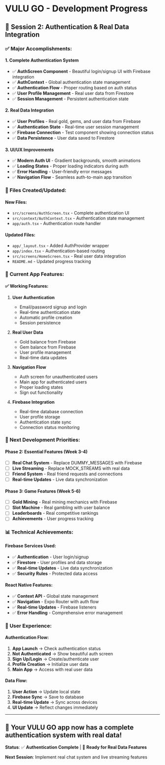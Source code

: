 # VULU GO - Development Progress

## 🎉 **Session 2: Authentication & Real Data Integration**

### ✅ **Major Accomplishments:**

#### **1. Complete Authentication System**
- ✅ **AuthScreen Component** - Beautiful login/signup UI with Firebase integration
- ✅ **AuthContext** - Global authentication state management
- ✅ **Authentication Flow** - Proper routing based on auth status
- ✅ **User Profile Management** - Real user data from Firestore
- ✅ **Session Management** - Persistent authentication state

#### **2. Real Data Integration**
- ✅ **User Profiles** - Real gold, gems, and user data from Firebase
- ✅ **Authentication State** - Real-time user session management
- ✅ **Firebase Connection** - Test component showing connection status
- ✅ **Data Persistence** - User data saved to Firestore

#### **3. UI/UX Improvements**
- ✅ **Modern Auth UI** - Gradient backgrounds, smooth animations
- ✅ **Loading States** - Proper loading indicators during auth
- ✅ **Error Handling** - User-friendly error messages
- ✅ **Navigation Flow** - Seamless auth-to-main app transition

### 🔧 **Files Created/Updated:**

#### **New Files:**
- `src/screens/AuthScreen.tsx` - Complete authentication UI
- `src/context/AuthContext.tsx` - Authentication state management
- `app/auth.tsx` - Authentication route handler

#### **Updated Files:**
- `app/_layout.tsx` - Added AuthProvider wrapper
- `app/index.tsx` - Authentication-based routing
- `src/screens/HomeScreen.tsx` - Real user data integration
- `README.md` - Updated progress tracking

### 🚀 **Current App Features:**

#### **✅ Working Features:**
1. **User Authentication**
   - Email/password signup and login
   - Real-time authentication state
   - Automatic profile creation
   - Session persistence

2. **Real User Data**
   - Gold balance from Firebase
   - Gem balance from Firebase
   - User profile management
   - Real-time data updates

3. **Navigation Flow**
   - Auth screen for unauthenticated users
   - Main app for authenticated users
   - Proper loading states
   - Sign out functionality

4. **Firebase Integration**
   - Real-time database connection
   - User profile storage
   - Authentication state sync
   - Connection status monitoring

### 🎯 **Next Development Priorities:**

#### **Phase 2: Essential Features (Week 3-4)**
- [ ] **Real Chat System** - Replace DUMMY_MESSAGES with Firebase
- [ ] **Live Streaming** - Replace MOCK_STREAMS with real data
- [ ] **Friend System** - Real friend requests and connections
- [ ] **Real-time Updates** - Live data synchronization

#### **Phase 3: Game Features (Week 5-6)**
- [ ] **Gold Mining** - Real mining mechanics with Firebase
- [ ] **Slot Machine** - Real gambling with user balance
- [ ] **Leaderboards** - Real competitive rankings
- [ ] **Achievements** - User progress tracking

### 📊 **Technical Achievements:**

#### **Firebase Services Used:**
- ✅ **Authentication** - User login/signup
- ✅ **Firestore** - User profiles and data storage
- ✅ **Real-time Updates** - Live data synchronization
- ✅ **Security Rules** - Protected data access

#### **React Native Features:**
- ✅ **Context API** - Global state management
- ✅ **Navigation** - Expo Router with auth flow
- ✅ **Real-time Updates** - Firebase listeners
- ✅ **Error Handling** - Comprehensive error management

### 🎉 **User Experience:**

#### **Authentication Flow:**
1. **App Launch** → Check authentication status
2. **Not Authenticated** → Show beautiful auth screen
3. **Sign Up/Login** → Create/authenticate user
4. **Profile Creation** → Initialize user data
5. **Main App** → Access with real user data

#### **Data Flow:**
1. **User Action** → Update local state
2. **Firebase Sync** → Save to database
3. **Real-time Update** → Sync across devices
4. **UI Update** → Reflect changes immediately

---

## **🚀 Your VULU GO app now has a complete authentication system with real data!**

**Status**: ✅ **Authentication Complete** | 🔄 **Ready for Real Data Features**

**Next Session**: Implement real chat system and live streaming features 